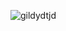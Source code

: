 ![gildydtjd](https://github-readme-stats.vercel.app/api?username=gildydtjd&show_icons=true&theme=radical)
